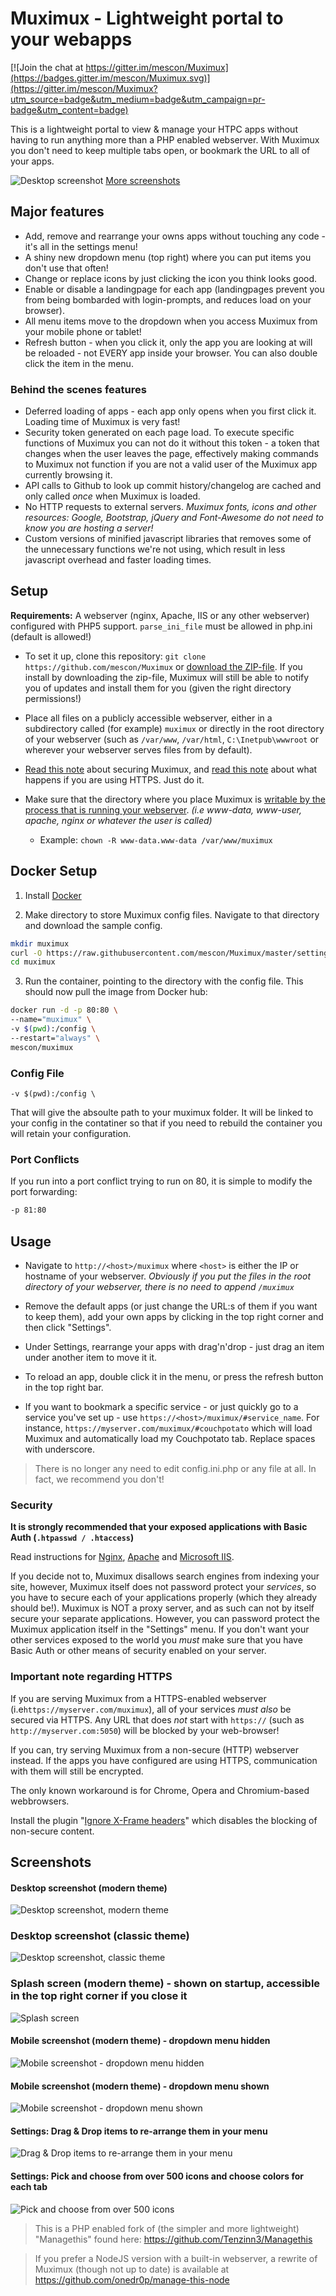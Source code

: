 # Muximux - Lightweight portal to your webapps

[![Join the chat at https://gitter.im/mescon/Muximux](https://badges.gitter.im/mescon/Muximux.svg)](https://gitter.im/mescon/Muximux?utm_source=badge&utm_medium=badge&utm_campaign=pr-badge&utm_content=badge)

This is a lightweight portal to view & manage your HTPC apps without having to run anything more than a PHP enabled webserver.
With Muximux you don't need to keep multiple tabs open, or bookmark the URL to all of your apps.

![Desktop screenshot](https://i.imgur.com/LLsHzxX.png)
[More screenshots](#screenshots)

## Major features
* Add, remove and rearrange your owns apps without touching any code - it's all in the settings menu!
* A shiny new dropdown menu (top right) where you can put items you don't use that often!
* Change or replace icons by just clicking the icon you think looks good.
* Enable or disable a landingpage for each app (landingpages prevent you from being bombarded with login-prompts, and reduces load on your browser).
* All menu items move to the dropdown when you access Muximux from your mobile phone or tablet!
* Refresh button - when you click it, only the app you are looking at will be reloaded - not EVERY app inside your browser. You can also double click the item in the menu.

### Behind the scenes features
* Deferred loading of apps - each app only opens when you first click it. Loading time of Muximux is very fast!
* Security token generated on each page load. To execute specific functions of Muximux you can not do it without this token - a token that changes when the user leaves the page, effectively making commands to Muximux not function if you are not a valid user of the Muximux app currently browsing it.
* API calls to Github to look up commit history/changelog are cached and only called *once* when Muximux is loaded.
* No HTTP requests to external servers. *Muximux fonts, icons and other resources: Google, Bootstrap, jQuery and Font-Awesome do not need to know you are hosting a server!*
* Custom versions of minified javascript libraries that removes some of the unnecessary functions we're not using, which result in less javascript overhead and faster loading times.

## Setup

**Requirements:** A webserver (nginx, Apache, IIS or any other webserver) configured with PHP5 support.
`` parse_ini_file `` must be allowed in php.ini (default is allowed!)

- To set it up, clone this repository:
`` git clone https://github.com/mescon/Muximux `` or [download the ZIP-file](https://github.com/mescon/Muximux/archive/master.zip). If you install by downloading the zip-file, Muximux will still be able to notify you of updates and install them for you (given the right directory permissions!)

- Place all files on a publicly accessible webserver, either in a subdirectory called (for example) ``muximux`` or directly in the root directory of your webserver (such as ``/var/www``, ``/var/html``, ``C:\Inetpub\wwwroot`` or wherever your webserver serves files from by default).

- [Read this note](#security) about securing Muximux, and [read this note](#important-note-regarding-https) about what happens if you are using HTTPS. Just do it.

- Make sure that the directory where you place Muximux is [writable by the process that is running your webserver](http://lmgtfy.com/?q=how+to+make+a+directory+writable+by+my+webserver). *(i.e www-data, www-user, apache, nginx or whatever the user is called)*
  - Example: ``chown -R www-data.www-data /var/www/muximux``


## Docker Setup

1. Install [Docker](https://www.docker.com/)

2. Make directory to store Muximux config files. Navigate to that directory and download the sample config.
```bash
mkdir muximux
curl -O https://raw.githubusercontent.com/mescon/Muximux/master/settings.ini.php-example muximux/settings.ini.php
cd muximux
```
3. Run the container, pointing to the directory with the config file. This should now pull the image from Docker hub:
```bash
docker run -d -p 80:80 \
--name="muximux" \
-v $(pwd):/config \
--restart="always" \
mescon/muximux
```

### Config File
```
-v $(pwd):/config \
```
That will give the absoulte path to your muximux folder. It will be linked to your config in the contatiner so that if you need to rebuild the container you will retain your configuration.

### Port Conflicts
If you run into a port conflict trying to run on 80, it is simple to modify the port forwarding:

```bash
-p 81:80
```


## Usage
- Navigate to ``http://<host>/muximux`` where ``<host>`` is either the IP or hostname of your webserver. *Obviously if you put the files in the root directory of your webserver, there is no need to append ``/muximux``*

- Remove the default apps (or just change the URL:s of them if you want to keep them), add your own apps by clicking in the top right corner and then click "Settings".

- Under Settings, rearrange your apps with drag'n'drop - just drag an item under another item to move it it.

- To reload an app, double click it in the menu, or press the refresh button in the top right bar.

- If you want to bookmark a specific service - or just quickly go to a service you've set up - use ``https://<host>/muximux/#service_name``. For instance, ``https://myserver.com/muximux/#couchpotato`` which will load Muximux and automatically load my Couchpotato tab. Replace spaces with underscore.

> There is no longer any need to edit config.ini.php or any file at all. In fact, we recommend you don't!

### Security
**It is strongly recommended that your exposed applications with Basic Auth (``.htpasswd / .htaccess``)**

Read instructions for [Nginx](https://www.digitalocean.com/community/tutorials/how-to-set-up-password-authentication-with-nginx-on-ubuntu-14-04), [Apache](https://www.digitalocean.com/community/tutorials/how-to-set-up-password-authentication-with-apache-on-ubuntu-14-04) and [Microsoft IIS](http://serverfault.com/a/272292).

If you decide not to, Muximux disallows search engines from indexing your site, however, Muximux itself does not password protect your *services*, so you have to secure each of your applications properly (which they already should be!).
Muximux is NOT a proxy server, and as such can not by itself secure your separate applications.
However, you can password protect the Muximux application itself in the "Settings" menu. If you don't want your other services exposed to the world you *must* make sure that you have Basic Auth or other means of security enabled on your server.

### Important note regarding HTTPS
 If you are serving Muximux from a HTTPS-enabled webserver (i.e``https://myserver.com/muximux``), all of your services *must* *also* be secured via HTTPS.
 Any URL that does *not* start with ``https://`` (such as ``http://myserver.com:5050``) will be blocked by your web-browser!

 If you can, try serving Muximux from a non-secure (HTTP) webserver instead.
 If the apps you have configured are using HTTPS, communication with them will still be encrypted.

 The only known workaround is for Chrome, Opera and Chromium-based webbrowsers.

 Install the plugin "[Ignore X-Frame headers](https://chrome.google.com/webstore/detail/ignore-x-frame-headers/gleekbfjekiniecknbkamfmkohkpodhe)" which disables the blocking of non-secure content.


## Screenshots
#### Desktop screenshot (modern theme)
![Desktop screenshot, modern theme](https://i.imgur.com/LLsHzxX.png)

### Desktop screenshot (classic theme)
![Desktop screenshot, classic theme](https://i.imgur.com/MeMfrI4.png)

### Splash screen (modern theme) - shown on startup, accessible in the top right corner if you close it
![Splash screen](https://i.imgur.com/q6gw45q.png)

#### Mobile screenshot (modern theme) - dropdown menu hidden
![Mobile screenshot - dropdown menu hidden](https://i.imgur.com/smua7bw.png)

#### Mobile screenshot (modern theme) - dropdown menu shown
![Mobile screenshot - dropdown menu shown](https://i.imgur.com/8cDGN7A.png)

#### Settings: Drag & Drop items to re-arrange them in your menu
![Drag & Drop items to re-arrange them in your menu](https://i.imgur.com/7m0k6qB.png)

#### Settings: Pick and choose from over 500 icons and choose colors for each tab
![Pick and choose from over 500 icons](https://i.imgur.com/NyUmzX7.png)

> This is a PHP enabled fork of (the simpler and more lightweight) "Managethis" found here:
> https://github.com/Tenzinn3/Managethis

> If you prefer a NodeJS version with a built-in webserver, a rewrite of Muximux (though not up to date) is available at
> https://github.com/onedr0p/manage-this-node
